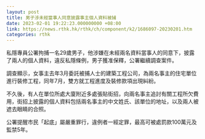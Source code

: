 ```yaml
---
layout: post
title: 男子涉未經當事人同意披露事主個人資料被捕
date: 2023-02-01 19:22:23.000000000 +08:00
link: https://news.rthk.hk/rthk/ch/component/k2/1686097-20230201.htm
categories: rthk
---
```


私隱專員公署拘捕一名29歲男子，他涉嫌在未經兩名資料當事人的同意下，披露了兩人的個人資料，違反私隱條例，男子獲准保釋，公署繼續調查案件。
 
調查顯示，女事主去年3月委託被捕人士的建築工程公司，為兩名事主的住宅單位進行裝修工程，同年7月，雙方就工程進度及裝修款項出現糾紛。

不久後，有人在單位所處大廈附近多處張貼街招，向兩名事主追討有關工程所欠費用，街招上披露的個人資料包括兩名事主的中文姓氏、該單位的地址，以及兩人被遮去眼睛的合照。

公署提醒市民「起底」屬嚴重罪行，違例者一經定罪，最高可被處罰款100萬元及監禁5年。

